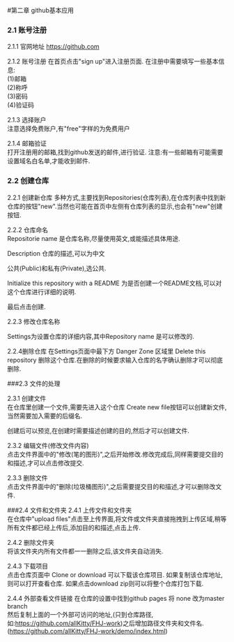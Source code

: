 #第二章 github基本应用

### 2.1 账号注册

2.1.1 官网地址
https://github.com

2.1.2 账号注册
在首页点击"sign up"进入注册页面.
在注册中需要填写一些基本信息:   
(1)邮箱   
(2)称呼   
(3)密码    
(4)验证码   

2.1.3 选择账户   
注意选择免费账户,有"free"字样的为免费用户

2.1.4 邮箱验证   
打开注册用的邮箱,找到github发送的邮件,进行验证.
注意:有一些邮箱有可能需要设置域名白名单,才能收到邮件.


### 2.2 创建仓库

2.2.1 创建新仓库
多种方式,主要找到Repositories(仓库列表),在仓库列表中找到新仓库的按钮"new".当然也可能在首页中左侧有仓库列表的显示,也会有"new"创建按钮.

2.2.2 仓库命名  
Repositorie name 是仓库名称,尽量使用英文,或能描述具体用途.

Description 仓库的描述,可以为中文

公共(Public)和私有(Private),选公共.

Initialize this repository with a README 为是否创建一个README文档,可以对这个仓库进行详细的说明.

最后点击创建.

2.2.3 修改仓库名称

Settings为设置仓库的详细内容,其中Repository name 是可以修改的.

2.2.4删除仓库
在Settings页面中最下方 Danger Zone 区域里 Delete this repository 删除这个仓库.在删除的时候要求输入仓库的名字确认删除才可以彻底删除.

###2.3 文件的处理

2.3.1 创建文件  
在仓库里创建一个文件,需要先进入这个仓库 Create new file按钮可以创建新文件,当然需要加入需要的后缀名.

创建后可以预览,在创建时需要描述创建的目的,然后才可以创建文件.

2.3.2 编辑文件(修改文件内容)  
点击文件界面中的"修改(笔的图形)",之后开始修改.修改完成后,同样需要提交目的和描述,才可以点击修改提交.
  
2.3.3 删除文件  
点击文件界面中的"删除(垃圾桶图形)",之后需要提交目的和描述,才可以删除改文件.

###2.4 文件和文件夹 
2.4.1 上传文件和文件夹   
在仓库中"upload files"点击至上传界面,将文件或文件夹直接拖拽到上传区域,稍等所有文件都已经上传后,添加目的和描述,点击上传.

2.4.2 删除文件夹   
将该文件夹内所有文件都一一删除之后,该文件夹自动消失.

2.4.3 下载项目   
点击仓库页面中 Clone or download 可以下载该仓库项目.
如果复制该仓库地址,则可以打开查看仓库.
如果点击download zip则可以将整个仓库打包下载.

2.4.4 外部查看文件链接
在仓库的设置中找到github pages 将 none 改为master branch  
然后复制上面的一个外部可访问的地址,(只到仓库路径,如:https://github.com/allKitty/FHJ-work)之后增加路径文件夹和文件名.
(https://github.com/allKitty/FHJ-work/demo/index.html)